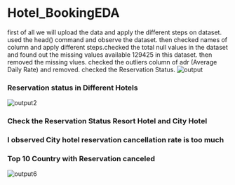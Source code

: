 # Hotel_BookingEDA
first of all we will upload the data and apply the different steps on dataset. used the head() command and observe the dataset. then checked names of column and apply different steps.checked the total null values in the dataset and found out the missing values available 129425 in this dataset. then removed the missing vlues. checked the outliers column of adr (Average Daily Rate) and removed. checked the Reservation Status.
![output](https://github.com/waqasali143/Hotel_BookingEDA/assets/82609521/a670776e-d650-4a04-8fd5-ba53c4386fec)
### Reservation status in Different Hotels

![output2](https://github.com/waqasali143/Hotel_BookingEDA/assets/82609521/17d59ccc-9768-40de-a88e-8498a4c30052)
### Check the Reservation Status Resort Hotel and City Hotel
### I observed City hotel reservation cancellation rate is too much
### Top 10 Country with Reservation canceled

![output6](https://github.com/waqasali143/Hotel_BookingEDA/assets/82609521/dc1ecdf5-17a4-4e23-8610-9e61c3b92f8c)

